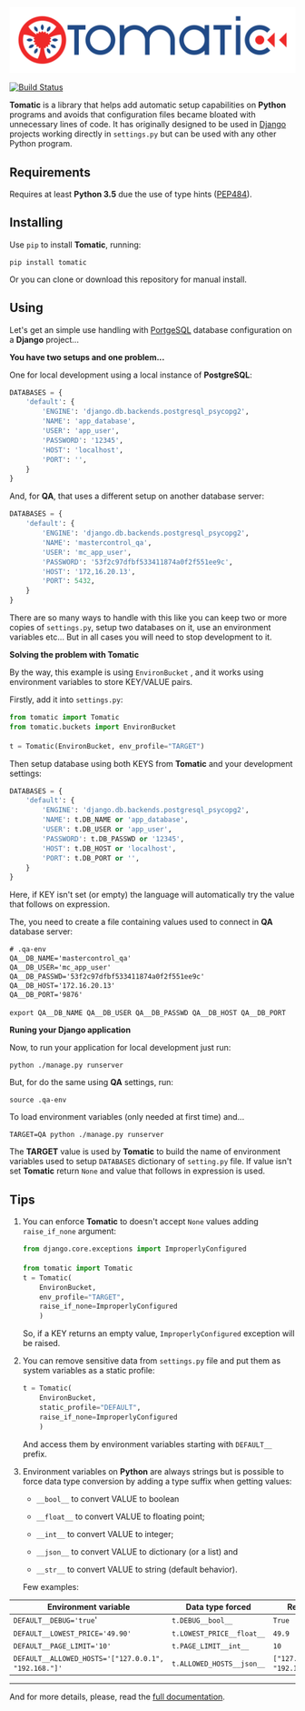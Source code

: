 ![Tomatic logo](tomatic_logo.png)

[![Build Status](https://cloud.drone.io/api/badges/plainspooky/tomatic/status.svg)](https://cloud.drone.io/plainspooky/tomatic)

**Tomatic** is a library that helps add automatic setup capabilities on **Python** programs and avoids that configuration files became bloated with unnecessary lines of code. It has originally designed to be used in [Django](https://www.djangoproject.com/) projects working directly in `settings.py` but can be used with any other Python program.


Requirements
--
Requires at least **Python 3.5** due the use of type hints ([PEP484](https://www.python.org/dev/peps/pep-0484/)).

Installing
--
Use `pip` to install **Tomatic**, running:

``` shell
pip install tomatic
```

Or you can clone or download this repository for manual install.

Using
--

Let's get an simple use handling with [PortgeSQL](https://www.postgresql.org/) database configuration on a **Django** project...

**You have two setups and one problem...**

One for local development using a local instance of **PostgreSQL**:

``` python
DATABASES = {
    'default': {
        'ENGINE': 'django.db.backends.postgresql_psycopg2',
        'NAME': 'app_database',
        'USER': 'app_user',
        'PASSWORD': '12345',
        'HOST': 'localhost',
        'PORT': '',
    }
}
```

And, for **QA**, that uses a different setup on another database server:


``` python
DATABASES = {
    'default': {
        'ENGINE': 'django.db.backends.postgresql_psycopg2',
        'NAME': 'mastercontrol_qa',
        'USER': 'mc_app_user',
        'PASSWORD': '53f2c97dfbf533411874a0f2f551ee9c',
        'HOST': '172,16.20.13',
        'PORT': 5432,
    }
}
```

There are so many ways to handle with this like you can keep two or more copies of `settings.py`, setup two databases on it, use an environment variables etc... But in all cases you will need to stop development to it.

**Solving the problem with Tomatic**

By the way, this example is using `EnvironBucket` , and it works using environment variables to store KEY/VALUE pairs.

Firstly, add it into `settings.py`:

``` python
from tomatic import Tomatic
from tomatic.buckets import EnvironBucket

t = Tomatic(EnvironBucket, env_profile="TARGET")
```
Then setup database using both KEYS from **Tomatic** and your development settings:

``` python
DATABASES = {
    'default': {
        'ENGINE': 'django.db.backends.postgresql_psycopg2',
        'NAME': t.DB_NAME or 'app_database',
        'USER': t.DB_USER or 'app_user',
        'PASSWORD': t.DB_PASSWD or '12345',
        'HOST': t.DB_HOST or 'localhost',
        'PORT': t.DB_PORT or '',
    }
}
```

Here, if KEY isn't set (or empty) the language will automatically try the value that follows on expression.

The, you need to create a file containing values used to connect in **QA** database server:

``` shell
# .qa-env
QA__DB_NAME='mastercontrol_qa'
QA__DB_USER='mc_app_user'
QA__DB_PASSWD='53f2c97dfbf533411874a0f2f551ee9c'
QA__DB_HOST='172.16.20.13'
QA__DB_PORT='9876'

export QA__DB_NAME QA__DB_USER QA__DB_PASSWD QA__DB_HOST QA__DB_PORT
```

**Runing your Django application**

Now, to run your application for local development just run:

``` shell
python ./manage.py runserver
```

But, for do the same using **QA** settings, run:

``` shell
source .qa-env
```
To load environment variables (only needed at first time) and...

``` shell
TARGET=QA python ./manage.py runserver
```

The **TARGET** value is used by **Tomatic** to build the name of environment variables used to setup `DATABASES` dictionary of `setting.py` file. If value isn't set **Tomatic** return `None` and value that follows in expression is used.

Tips
--
1. You can enforce **Tomatic**  to doesn't accept `None` values adding `raise_if_none` argument:

    ``` python
    from django.core.exceptions import ImproperlyConfigured 

    from tomatic import Tomatic
    t = Tomatic(
        EnvironBucket,
        env_profile="TARGET",
        raise_if_none=ImproperlyConfigured
        )            
    ```
	So, if a KEY returns an empty value, `ImproperlyConfigured` exception will be raised.
	
2. You can remove sensitive data from `settings.py` file and put them as system variables as a static profile:
	``` python    
    t = Tomatic(
        EnvironBucket,
        static_profile="DEFAULT",
        raise_if_none=ImproperlyConfigured
        )
	```
	And access them by environment variables starting with `DEFAULT__` prefix.

3. Environment variables on **Python** are always strings but is possible to force data type conversion by adding a type suffix when getting values:

    * `__bool__` to convert VALUE to boolean
    
    * `__float__` to convert VALUE to floating point;
    
    * `__int__` to convert VALUE to integer;
    
    * `__json__` to convert VALUE to dictionary (or a list) and
    
    * `__str__` to convert VALUE to string (default behavior).
    
	Few examples:

  | Environment variable | Data type forced | Result |
  | --------------------- | ------------------ | ------ |
  | `DEFAULT__DEBUG='true`' | `t.DEBUG__bool__`  | `True` |
  | `DEFAULT__LOWEST_PRICE='49.90'` | `t.LOWEST_PRICE__float__` | `49.9` |
  | `DEFAULT__PAGE_LIMIT='10'` | `t.PAGE_LIMIT__int__ `| `10` |
  | `DEFAULT__ALLOWED_HOSTS='["127.0.0.1", "192.168."]'` | `t.ALLOWED_HOSTS__json__` | `["127.0.0.1", "192.168.",]` |

---
And for more details, please, read the [full documentation](https://plainspooky.github.io/tomatic/index.html).
